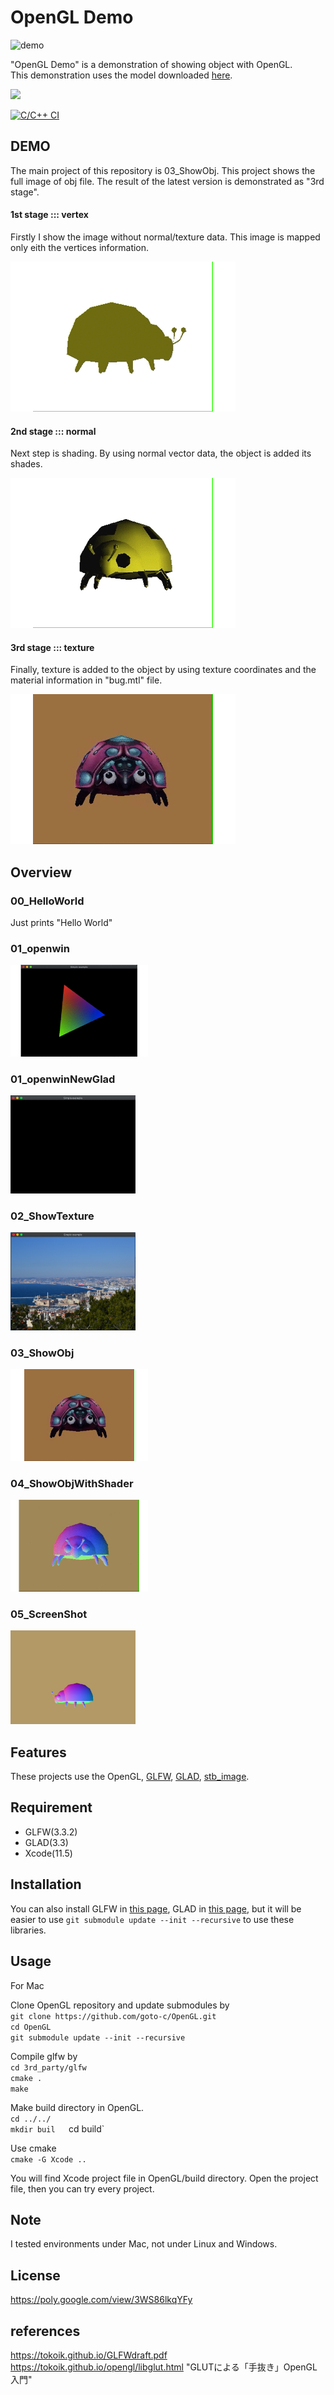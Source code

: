# OpenGL Demo
![demo](https://github.com/goto-c/OpenGL/blob/master/03_ShowObj/gif/sample.gif)  

"OpenGL Demo" is a demonstration of showing object with OpenGL.  
This demonstration uses the model downloaded [here](https://poly.google.com/view/3WS86lkqYFy).  

<a href="http://doge.mit-license.org"><img src="http://img.shields.io/:license-mit-blue.svg"></a>  

[![C/C++ CI](https://github.com/goto-c/OpenGL/workflows/C/C++%20CI/badge.svg)](https://github.com/goto-c/OpenGL/actions)

## DEMO

The main project of this repository is 03_ShowObj. This project shows the full image of obj file.
The result of the latest version is demonstrated as "3rd stage".  
  
#### 1st stage ::: vertex
Firstly I show the image without normal/texture data.  This image is mapped only eith the vertices information.  

![demo](https://github.com/goto-c/OpenGL/blob/master/03_ShowObj/gif/bug.gif) 

#### 2nd stage ::: normal
Next step is shading.  By using normal vector data,  the object is added its shades.  

![demo](https://github.com/goto-c/OpenGL/blob/master/03_ShowObj/gif/bug_shade.gif)

#### 3rd stage ::: texture
Finally, texture is added to the object by using texture coordinates and the material information in "bug.mtl" file.

![demo](https://github.com/goto-c/OpenGL/blob/master/03_ShowObj/gif/bug_full.gif)  
  
  
## Overview
  
### 00_HelloWorld 
Just prints "Hello World"

### 01_openwin
<img src="01_openwin/thumbnail.gif" width=220px>

### 01_openwinNewGlad
<img src="01_openwinNewGlad/thumbnail.png" width=200px>

### 02_ShowTexture
<img src="02_ShowTexture/thumbnail.png" width=200px>

### 03_ShowObj
<img src="03_ShowObj/gif/bug_full.gif" width=220px>

### 04_ShowObjWithShader
<img src="04_ShowObjWithShader/gif/normal.gif" width=220px>

### 05_ScreenShot
<img src="05_ScreenShot/output/Screen_0.png" width=200px>


## Features

These projects use the OpenGL, [GLFW](https://github.com/glfw/glfw), [GLAD](https://github.com/Dav1dde/glad), [stb_image](https://github.com/nothings/stb).

## Requirement

* GLFW(3.3.2)
* GLAD(3.3)
* Xcode(11.5)

## Installation

You can also install GLFW in [this page](https://www.glfw.org), GLAD in [this page](https://glad.dav1d.de/), but it will be easier to use `git submodule update --init --recursive` to use these libraries.

## Usage

For Mac  
  
Clone OpenGL repository and update submodules by  
`git clone https://github.com/goto-c/OpenGL.git`  
`cd OpenGL`  
`git submodule update --init --recursive`  
  
Compile glfw by  
`cd 3rd_party/glfw`  
`cmake .`  
`make`  
  
Make build directory in OpenGL.  
`cd ../../`  
`mkdir buil  
`cd build`  
  
Use cmake  
`cmake -G Xcode ..`  

You will find Xcode project file in OpenGL/build directory.
Open the project file, then you can try every project.

## Note

I tested environments under Mac, not under Linux and Windows.

## License

https://poly.google.com/view/3WS86lkqYFy

  
  
## references

https://tokoik.github.io/GLFWdraft.pdf  
https://tokoik.github.io/opengl/libglut.html "GLUTによる「手抜き」OpenGL入門"  
